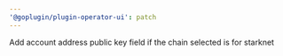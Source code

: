 ```yaml
---
'@goplugin/plugin-operator-ui': patch
---
```


Add account address public key field if the chain selected is for starknet
